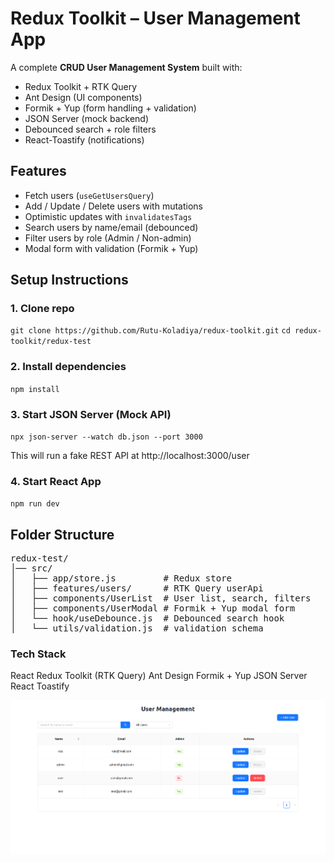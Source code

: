 # Redux Toolkit – User Management App

A complete **CRUD User Management System** built with:

- Redux Toolkit + RTK Query  
- Ant Design (UI components)  
- Formik + Yup (form handling + validation)  
- JSON Server (mock backend)  
- Debounced search + role filters  
- React-Toastify (notifications)

## Features
- Fetch users (`useGetUsersQuery`)
- Add / Update / Delete users with mutations
- Optimistic updates with `invalidatesTags`
- Search users by name/email (debounced)
- Filter users by role (Admin / Non-admin)
- Modal form with validation (Formik + Yup)

## Setup Instructions

### 1. Clone repo
`git clone https://github.com/Rutu-Koladiya/redux-toolkit.git`
`cd redux-toolkit/redux-test`

### 2. Install dependencies
`npm install`

### 3. Start JSON Server (Mock API)
`npx json-server --watch db.json --port 3000`

This will run a fake REST API at http://localhost:3000/user

### 4. Start React App
`npm run dev`

## Folder Structure
<pre>
redux-test/
│── src/
│   ├── app/store.js         # Redux store
│   ├── features/users/      # RTK Query userApi
│   ├── components/UserList  # User list, search, filters
│   ├── components/UserModal # Formik + Yup modal form
│   └── hook/useDebounce.js  # Debounced search hook
│   └── utils/validation.js  # validation schema
</pre>

### Tech Stack

React
Redux Toolkit (RTK Query)
Ant Design
Formik + Yup
JSON Server
React Toastify

![App Screenshot](./src/assets/image.png)